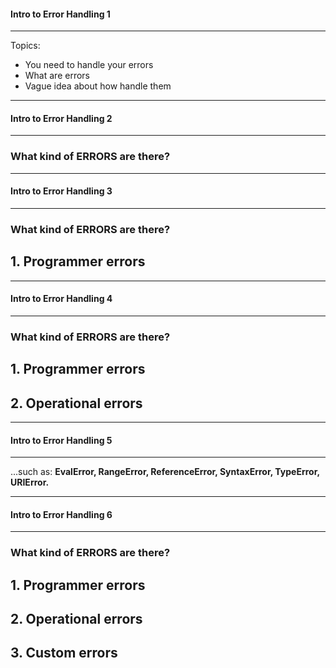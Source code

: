#### Intro to Error Handling 1
---

Topics:

* You need to handle your errors
* What are errors
* Vague idea about how handle them

---

#### Intro to Error Handling 2
---

### What kind of ERRORS are there?

---

#### Intro to Error Handling 3
---

### What kind of ERRORS are there?

## 1. Programmer errors

---

#### Intro to Error Handling 4
---

### What kind of ERRORS are there?

## 1. Programmer errors
## 2. Operational errors

---

#### Intro to Error Handling 5
---

...such as: **EvalError, RangeError, ReferenceError, SyntaxError, TypeError, URIError.**

---

#### Intro to Error Handling 6
---

### What kind of ERRORS are there?

## 1. Programmer errors
## 2. Operational errors
## 3. Custom errors
